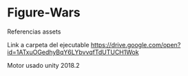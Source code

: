 # Figure-Wars

Referencias assets 

Link a carpeta del ejecutable
https://drive.google.com/open?id=1ATxuOGedhyBqY6LYbvvqfTdUTUCH1Wok

Motor usado unity 2018.2
